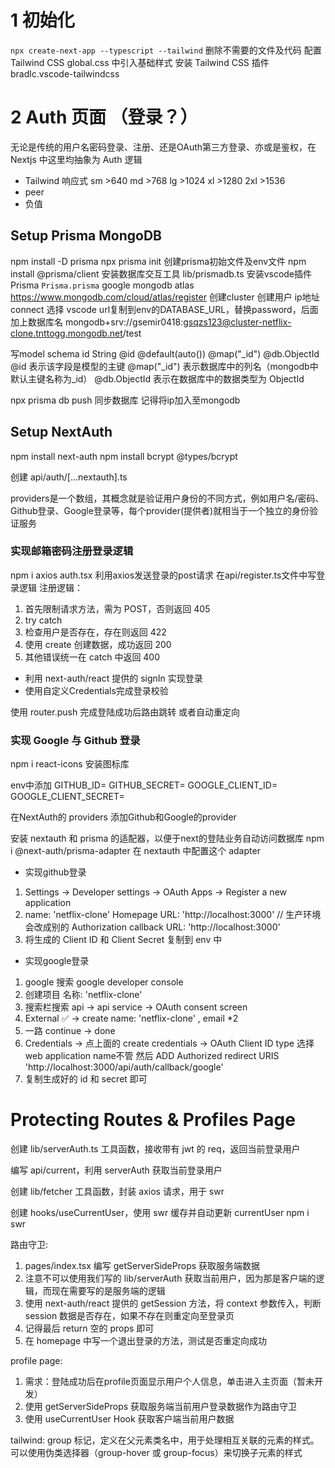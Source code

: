 # 1 初始化
`npx create-next-app --typescript --tailwind`
删除不需要的文件及代码
配置 Tailwind CSS 
global.css 中引入基础样式
安装 Tailwind CSS 插件 bradlc.vscode-tailwindcss

# 2 Auth 页面 （登录？）
无论是传统的用户名密码登录、注册、还是OAuth第三方登录、亦或是鉴权，在 Nextjs 中这里均抽象为 Auth 逻辑


- Tailwind 响应式
sm >640
md >768
lg >1024
xl >1280
2xl  >1536
- peer
- 负值

## Setup Prisma MongoDB
npm install -D prisma
npx prisma init 创建prisma初始文件及env文件
npm install @prisma/client 安装数据库交互工具
lib/prismadb.ts
安装vscode插件 Prisma `Prisma.prisma`
google mongodb atlas
https://www.mongodb.com/cloud/atlas/register
创建cluster
创建用户
ip地址
connect 选择 vscode
url复制到env的DATABASE_URL，替换password，后面加上数据库名
mongodb+srv://gsemir0418:gsqzs123@cluster-netflix-clone.tnttogg.mongodb.net/test

写model schema
id String @id @default(auto()) @map("_id") @db.ObjectId
@id 表示该字段是模型的主键
@map("_id") 表示数据库中的列名（mongodb中默认主键名称为_id）
@db.ObjectId 表示在数据库中的数据类型为 ObjectId

npx prisma db push 同步数据库 记得将ip加入至mongodb

## Setup NextAuth
npm install next-auth 
npm install bcrypt @types/bcrypt

创建 api/auth/[...nextauth].ts

providers是一个数组，其概念就是验证用户身份的不同方式，例如用户名/密码、Github登录、Google登录等，每个provider(提供者)就相当于一个独立的身份验证服务
### 实现邮箱密码注册登录逻辑
npm i axios
auth.tsx 利用axios发送登录的post请求
在api/register.ts文件中写登录逻辑
注册逻辑：
1. 首先限制请求方法，需为 POST，否则返回 405
2. try catch
3. 检查用户是否存在，存在则返回 422
4. 使用 create 创建数据，成功返回 200
5. 其他错误统一在 catch 中返回 400

- 利用 next-auth/react 提供的 signIn 实现登录
- 使用自定义Credentials完成登录校验

使用 router.push 完成登陆成功后路由跳转
或者自动重定向

### 实现 Google 与 Github 登录

npm i react-icons 安装图标库

env中添加 GITHUB_ID= GITHUB_SECRET= GOOGLE_CLIENT_ID= GOOGLE_CLIENT_SECRET=

在NextAuth的 providers 添加Github和Google的provider

安装 nextauth 和 prisma 的适配器，以便于next的登陆业务自动访问数据库
npm i @next-auth/prisma-adapter
在 nextauth 中配置这个 adapter

- 实现github登录
1. Settings -> Developer settings -> OAuth Apps -> Register a new application
2. name: 'netflix-clone'
Homepage URL: 'http://localhost:3000' // 生产环境会改成别的
Authorization callback URL: 'http://localhost:3000'
3. 将生成的 Client ID 和 Client Secret 复制到 env 中

- 实现google登录
1. google 搜索 google developer console
2. 创建项目
名称: 'netflix-clone'
3. 搜索栏搜索 api -> api service -> OAuth consent screen
4. External ✅ -> create
name: 'netflix-clone' , email *2
5. 一路 continue -> done
6. Credentials -> 点上面的 create credentials -> OAuth Client ID
type 选择 web application name不管 然后 ADD Authorized redirect URIS
'http://localhost:3000/api/auth/callback/google'
7. 复制生成好的 id 和 secret 即可

# Protecting Routes & Profiles Page

创建 lib/serverAuth.ts 工具函数，接收带有 jwt 的 req，返回当前登录用户

编写 api/current，利用 serverAuth 获取当前登录用户

创建 lib/fetcher 工具函数，封装 axios 请求，用于 swr

创建 hooks/useCurrentUser，使用 swr 缓存并自动更新 currentUser
npm i swr 

路由守卫:
1. pages/index.tsx 编写 getServerSideProps 获取服务端数据
2. 注意不可以使用我们写的 lib/serverAuth 获取当前用户，因为那是客户端的逻辑，而现在需要写的是服务端的逻辑
3. 使用 next-auth/react 提供的 getSession 方法，将 context 参数传入，判断 session 数据是否存在，如果不存在则重定向至登录页
4. 记得最后 return 空的 props 即可
5. 在 homepage 中写一个退出登录的方法，测试是否重定向成功

profile page:
1. 需求：登陆成功后在profile页面显示用户个人信息，单击进入主页面（暂未开发）
3. 使用 getServerSideProps 获取服务端当前用户登录数据作为路由守卫
2. 使用 useCurrentUser Hook 获取客户端当前用户数据

tailwind: group 标记，定义在父元素类名中，用于处理相互关联的元素的样式。可以使用伪类选择器（group-hover 或 group-focus）来切换子元素的样式